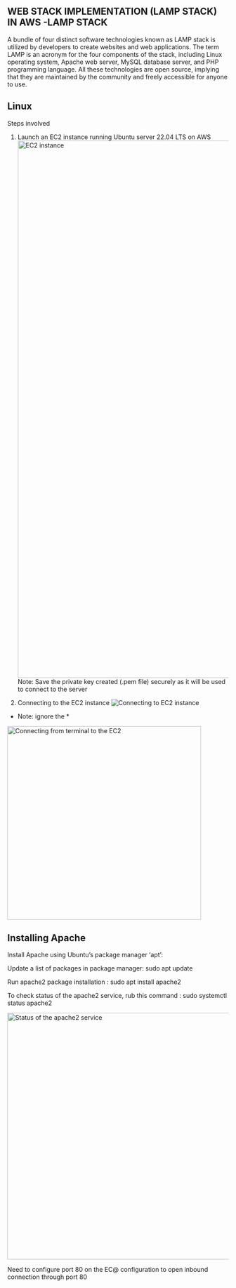 ## WEB STACK IMPLEMENTATION (LAMP STACK) IN AWS -LAMP STACK 

A bundle of four distinct software technologies known as LAMP stack is utilized by developers to create websites and web applications. The term LAMP is an acronym for the four components of the stack, including Linux operating system, Apache web server, MySQL database server, and PHP programming language. All these technologies are open source, implying that they are maintained by the community and freely accessible for anyone to use.

## Linux
Steps involved

1. Launch an EC2 instance running Ubuntu server 22.04 LTS on AWS
   <img width="1224" alt="EC2 instance" src="https://user-images.githubusercontent.com/28840209/236896891-909fe473-f386-4dba-9c76-3b244a3ba2ff.png">
Note: Save the private key created (.pem file) securely as it will be used to connect to the server

2. Connecting to the EC2 instance 
   ![Connecting to EC2 instance](https://user-images.githubusercontent.com/28840209/236901459-7242a729-6c39-4a7d-a249-57fa60e2b035.png)  
- Note: ignore the *

<img width="441" alt="Connecting from terminal to the EC2" src="https://user-images.githubusercontent.com/28840209/236905662-c79ca8fa-c379-418c-a5f7-bc8ad3283ef6.png">

## Installing Apache

Install Apache using Ubuntu’s package manager ‘apt’:

Update a list of packages in package manager:
sudo apt update

Run apache2 package installation : 
sudo apt install apache2

To check status of the apache2 service, rub this command : sudo systemctl status apache2

<img width="562" alt="Status of the apache2 service" src="https://user-images.githubusercontent.com/28840209/236909045-962358aa-9610-4b28-8b96-f7692d866749.png">

Need to configure port 80 on the EC@ configuration to open inbound  connection through port 80 
